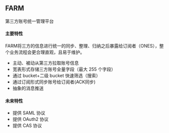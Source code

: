 ## FARM

第三方账号统一管理平台

#### 主要特性


FARM将三方的信息进行统一的同步、整理、归纳之后暴露给订阅者（ONES），整个业务流程会更合理直观，且易于维护。

- 主动、被动从第三方拉取账号信息
- 宽表形式存储三方账号全量字段（最大 255 个字段）
- 通过 bucket+二级 bucket 快速筛选（搜索）
- 通过订阅形式同步账号给订阅者(ACK同步)
- 抽象的消息推送

#### 未来特性

- 提供 SAML 协议
- 提供 OAuth2 协议
- 提供 CAS 协议
